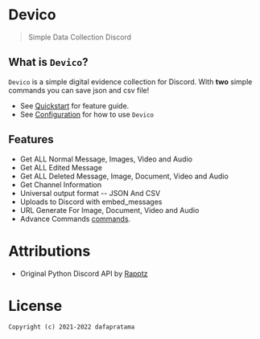 # Devico
> Simple Data Collection Discord

## What is `Devico`?

`Devico` is a simple digital evidence collection for Discord. With **two** simple commands you can save json and csv file!

* See [Quickstart](quickstart.md) for feature guide.
* See [Configuration](configuration.md) for how to use `Devico`

## Features

* Get ALL Normal Message, Images, Video and Audio
* Get ALL Edited Message
* Get ALL Deleted Message, Image, Document, Video and Audio
* Get Channel Information
* Universal output format -- JSON And CSV
* Uploads to Discord with embed_messages
* URL Generate For Image, Document, Video and Audio
* Advance Commands [commands](commands.md).


# Attributions <!-- {docsify-ignore} -->

- Original Python Discord API by [Rapptz](https://github.com/Rapptz/discord.py)

# License

```
Copyright (c) 2021-2022 dafapratama
